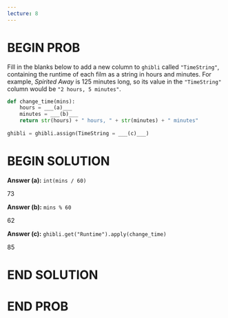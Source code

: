 ```yaml
---
lecture: 8
---
```


# BEGIN PROB

Fill in the blanks below to add a new column to `ghibli` called
`"TimeString"`, containing the runtime of each film as a string in hours
and minutes. For example, *Spirited Away* is 125 minutes long, so its
value in the `"TimeString"` column would be `"2 hours, 5 minutes"`.

```py
def change_time(mins):
    hours = ___(a)___
    minutes = ___(b)___
    return str(hours) + " hours, " + str(minutes) + " minutes"
    
ghibli = ghibli.assign(TimeString = ___(c)___)
```

# BEGIN SOLUTION

**Answer (a):** `int(mins / 60)`

<average>73</average>

**Answer (b):** `mins % 60`

<average>62</average>

**Answer (c):** `ghibli.get("Runtime").apply(change_time)`

<average>85</average>

# END SOLUTION

# END PROB